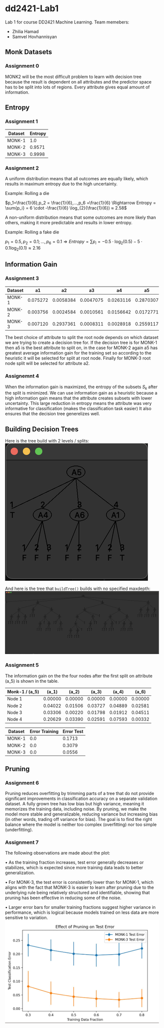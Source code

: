 # dd2421-Lab1

Lab 1 for course DD2421 Machine Learning.
Team memebers:

- Zhilia Hamad
- Samvel Hovhannisyan

## Monk Datasets

### Assignment 0

MONK2 will be the most difficult problem to learn with decision tree because the result is dependent on all attributes and the predictor space has to be split into lots of regions.
Every attribute gives equal amount of information.

## Entropy

### Assignment 1

| Dataset | Entropy |
| ------- | ------- |
| MONK-1  | 1.0     |
| MONK-2  | 0.9571  |
| MONK-3  | 0.9998  |

### Assignment 2

A uniform distribution means that all outcomes are equally likely, which results in maximum entropy due to the high uncertainty.

Example: Rolling a die

$p_1=\frac{1}{6},p_2 = \frac{1}{6},...,p_6 =\frac{1}{6} \Rightarrow Entropy = \sum{p_i} = 6 \cdot -\frac{1}{6} \log_{2}(\frac{1}{6}) ≈ 2.58$

A non-uniform distribution means that some outcomes are more likely than others, making it more predictable and results in lower entropy.

Example: Rolling a fake die

$p_1 = 0.5, p_2 = 0.1; ... , p_6 =0.1 \Rightarrow Entropy = \sum{p_i} = - 0.5 \cdot \log_{2}(0.5) - 5 \cdot 0.1 \log_{2}(0.1) ≈2.16$

## Information Gain

### Assignment 3

| Dataset | a1 | a2 | a3 | a4 | a5 | a6 |
| ------- | -- | -- | -- | -- | -- | -- |
| MONK-1  | 0.075272 | 0.0058384 | 0.0047075 | 0.0263116 | 0.2870307 | 0.0007578 |
| MONK-2  | 0.003756 | 0.0024584 | 0.0010561 | 0.0156642 | 0.0172771 | 0.0062476 |
| MONK-3  | 0.007120 | 0.2937361 | 0.0008311 | 0.0028918 | 0.2559117 | 0.0070770 |

The best choice of attribute to split the root node depends on which dataset we are trying to create a decision tree for. If the decision tree is for MONK-1 then a5 is the best attribute to split on, in the case for MONK-2 again a5 has greatest average information gain for the training set so according to the heuristic it will be selected for split at root node. Finally for MONK-3 root node split will be selected for attribute a2.

### Assignemnt 4

When the information gain is maximized, the entropy of the subsets $S_k$ after the split is minimized. We can use information gain as a heuristic because a high information gain means that the attribute creates subsets with lower uncertainty. This large reduction in entropy means the attribute was very informative for classification (makes the classification task easier) It also ensures that the decision tree generelizes well.

## Building Decision Trees

Here is the tree build with 2 levels / splits:
![2-split-tree](./images/Tree-2-level.png)

And here is the tree that `buildTree()` builds with no specified maxdepth:
![Full-tree](./images/Full-tree.png)

### Assignment 5

The information gain on the the four nodes after the first split on attribute \(a_5\) is shown in the table.

| Monk-1  / \(a_5\)  | \(a_1\)   | \(a_2\)   | \(a_3\)   | \(a_4\)   | \(a_6\)   |
|----------|----------|----------|----------|----------|----------|
| Node 1 | 0.00000  | 0.00000  | 0.00000  | 0.00000  | 0.00000  |
| Node 2 | 0.04022  | 0.01506  | 0.03727  | 0.04889  | 0.02581  |
| Node 3 | 0.03306  | 0.00220  | 0.01798  | 0.01912  | 0.04511  |
| Node 4 | 0.20629  | 0.03390  | 0.02591  | 0.07593  | 0.00332  |

| Dataset  | Error Training | Error Test |
|----------|---------------|------------|
| MONK-1   | 0.0           | 0.1713     |
| MONK-2   | 0.0           | 0.3079     |
| MONK-3   | 0.0           | 0.0556     |

## Pruning

### Assignment 6

Pruning reduces overfitting by trimming parts of a tree that do not provide significant improvements in classification accuracy on a separate validation dataset. A fully grown tree has low bias but high variance, meaning it memorizes the training data, including noise. By pruning, we make the model more stable and generalizable, reducing variance but increasing bias (in other words, trading off variance for bias). The goal is to find the right balance where the model is neither too complex (overfitting) nor too simple (underfitting).

### Assignment 7

The following observations are made about the plot:

•⁠  ⁠As the training fraction increases, test error generally decreases or stabilizes, which is expected since more training data leads to better generalization.

•⁠  ⁠For MONK-3, the test error is consistently lower than for MONK-1, which aligns with the fact that MONK-3 is easier to learn after pruning due to the underlying rule being relatively structured and identifiable, showing that pruning has been effective in reducing some of the noise.

•⁠  ⁠Larger error bars for smaller training fractions suggest higher variance in performance, which is logical because models trained on less data are more sensitive to variation.
![Error-Fraction-function](./images/Error-fraction-function.jpeg)
